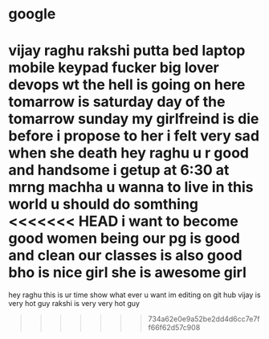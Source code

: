 # google
vijay
raghu
rakshi
putta
bed
laptop
mobile
keypad
fucker
big lover
devops
wt the hell is going on here
tomarrow is saturday
day of the tomarrow sunday
my girlfreind is die before i propose to her
i felt very sad when she death
hey raghu u r good and handsome 
i getup at 6:30 at mrng
machha u wanna to live in this world u should do somthing
<<<<<<< HEAD
i want to become good women being
our pg is good and clean
our classes is also good
bho is nice girl
she is awesome girl 
=======
hey raghu this is ur time show what ever u want
im editing on git hub
vijay is very hot guy
rakshi is very very hot guy
>>>>>>> 734a62e0e9a52be2dd4d6cc7e7ff66f62d57c908
